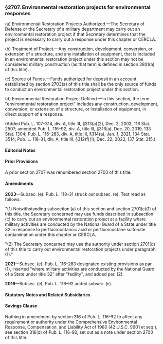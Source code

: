 ### §2707. Environmental restoration projects for environmental responses ###

(a) Environmental Restoration Projects Authorized.—The Secretary of Defense or the Secretary of a military department may carry out an environmental restoration project if that Secretary determines that the project is necessary to carry out a response under this chapter or CERCLA.

(b) Treatment of Project.—Any construction, development, conversion, or extension of a structure, and any installation of equipment, that is included in an environmental restoration project under this section may not be considered military construction (as that term is defined in section 2801(a) of this title).

(c) Source of Funds.—Funds authorized for deposit in an account established by section 2703(a) of this title shall be the only source of funds to conduct an environmental restoration project under this section.

(d) Environmental Restoration Project Defined.—In this section, the term "environmental restoration project" includes any construction, development, conversion, or extension of a structure, or installation of equipment, in direct support of a response.

(Added Pub. L. 107–314, div. A, title III, §313(a)(2), Dec. 2, 2002, 116 Stat. 2507; amended Pub. L. 116–92, div. A, title III, §316(a), Dec. 20, 2019, 133 Stat. 1304; Pub. L. 116–283, div. A, title III, §314(a), Jan. 1, 2021, 134 Stat. 3514; Pub. L. 118–31, div. A, title III, §312(f)(1), Dec. 22, 2023, 137 Stat. 215.)

#### **Editorial Notes** ####

#### Prior Provisions ####

A prior section 2707 was renumbered section 2700 of this title.

#### Amendments ####

**2023**—Subsec. (e). Pub. L. 118–31 struck out subsec. (e). Text read as follows:

"(1) Notwithstanding subsection (a) of this section and section 2701(c)(1) of this title, the Secretary concerned may use funds described in subsection (c) to carry out an environmental restoration project at a facility where military activities are conducted by the National Guard of a State under title 32 in response to perfluorooctanoic acid or perfluorooctane sulfonate contamination under this chapter or CERCLA.

"(2) The Secretary concerned may use the authority under section 2701(d) of this title to carry out environmental restoration projects under paragraph (1)."

**2021**—Subsec. (e). Pub. L. 116–283 designated existing provisions as par. (1), inserted "where military activities are conducted by the National Guard of a State under title 32" after "facility", and added par. (2).

**2019**—Subsec. (e). Pub. L. 116–92 added subsec. (e).

#### **Statutory Notes and Related Subsidiaries** ####

#### Savings Clause ####

Nothing in amendment by section 316 of Pub. L. 116–92 to affect any requirement or authority under the Comprehensive Environmental Response, Compensation, and Liability Act of 1980 (42 U.S.C. 9601 et seq.), see section 316(d) of Pub. L. 116–92, set out as a note under section 2700 of this title.